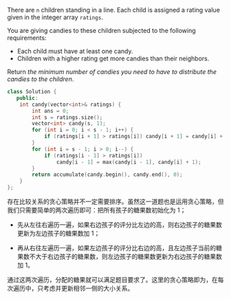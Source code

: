 There are `n` children standing in a line. Each child is assigned a rating value given in the integer array `ratings`.

You are giving candies to these children subjected to the following requirements:

- Each child must have at least one candy.
- Children with a higher rating get more candies than their neighbors.

Return *the minimum number of candies you need to have to distribute the candies to the children*.

```cpp
class Solution {
   public:
    int candy(vector<int>& ratings) {
        int ans = 0;
        int s = ratings.size();
        vector<int> candy(s, 1);
        for (int i = 0; i < s - 1; i++) {
            if (ratings[i + 1] > ratings[i]) candy[i + 1] = candy[i] + 1;
        }
        for (int i = s - 1; i > 0; i--) {
            if (ratings[i - 1] > ratings[i])
                candy[i - 1] = max(candy[i - 1], candy[i] + 1);
        }
        return accumulate(candy.begin(), candy.end(), 0);
    }
};
```

存在比较关系的贪心策略并不一定需要排序。虽然这一道题也是运用贪心策略，但我们只需要简单的两次遍历即可：把所有孩子的糖果数初始化为 1；

- 先从左往右遍历一遍，如果右边孩子的评分比左边的高，则右边孩子的糖果数更新为左边孩子的糖果数加 1；

- 再从右往左遍历一遍，如果左边孩子的评分比右边的高，且左边孩子当前的糖果数不大于右边孩子的糖果数，则左边孩子的糖果数更新为右边孩子的糖果数加 1。

通过这两次遍历，分配的糖果就可以满足题目要求了。这里的贪心策略即为，在每次遍历中，只考虑并更新相邻一侧的大小关系。